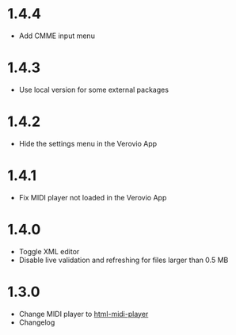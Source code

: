 # 1.4.4
* Add CMME input menu

# 1.4.3
* Use local version for some external packages

# 1.4.2
* Hide the settings menu in the Verovio App

# 1.4.1
* Fix MIDI player not loaded in the Verovio App

# 1.4.0
* Toggle XML editor
* Disable live validation and refreshing for files larger than 0.5 MB

# 1.3.0
* Change MIDI player to [html-midi-player](https://cifkao.github.io/html-midi-player/)
* Changelog
